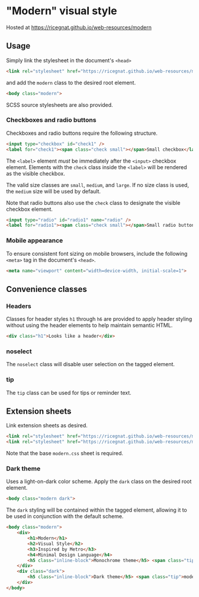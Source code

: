 # "Modern" visual style
Hosted at https://ricegnat.github.io/web-resources/modern

## Usage
Simply link the stylesheet in the document's `<head>` 
```html
<link rel="stylesheet" href="https://ricegnat.github.io/web-resources/modern/modern.css" />
```
and add the `modern` class to the desired root element.
```html
<body class="modern">
```
SCSS source stylesheets are also provided.
### Checkboxes and radio buttons
Checkboxes and radio buttons require the following structure.
```html
<input type="checkbox" id="check1" />
<label for="check1"><span class="check small"></span>Small checkbox</label>
```
The `<label>` element *must* be immediately after the `<input>` checkbox element. Elements with the `check` class inside the `<label>` will be rendered as the visible checkbox.

The valid size classes are `small`, `medium`, and `large`. If no size class is used, the `medium` size will be used by default.

Note that radio buttons also use the `check` class to designate the visible checkbox element.
```html
<input type="radio" id="radio1" name="radio" />
<label for="radio1"><span class="check small"></span>Small radio button</label>
```
### Mobile appearance
To ensure consistent font sizing on mobile browsers, include the following `<meta>` tag in the document's `<head>`.
```html
<meta name="viewport" content="width=device-width, initial-scale=1">
```
## Convenience classes
### Headers
Classes for header styles `h1` through `h6` are provided to apply header styling without using the header elements to help maintain semantic HTML.
```html
<div class="h1">Looks like a header</div>
```
### noselect
The `noselect` class will disable user selection on the tagged element.
### tip
The `tip` class can be used for tips or reminder text.
## Extension sheets
Link extension sheets as desired.
```html
<link rel="stylesheet" href="https://ricegnat.github.io/web-resources/modern/modern.css" />
<link rel="stylesheet" href="https://ricegnat.github.io/web-resources/modern/modern.dark.css" />
```
Note that the base `modern.css` sheet is required.
### Dark theme
Uses a light-on-dark color scheme. Apply the `dark` class on the desired root element.
```html
<body class="modern dark">
```
The `dark` styling will be contained within the tagged element, allowing it to be used in conjunction with the default scheme.
```html
<body class="modern">
    <div>
        <h1>Modern</h1>
        <h2>Visual Style</h2>
        <h3>Inspired by Metro</h3>
        <h4>Minimal Design Language</h4>
        <h5 class="inline-block">Monochrome theme</h5> <span class="tip">modern.css</span>
    </div>
    <div class="dark">
        <h5 class="inline-block">Dark theme</h5> <span class="tip">modern.dark.css</span>
    </div>
</body>
```
